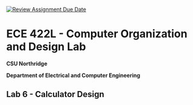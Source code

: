 [![Review Assignment Due Date](https://classroom.github.com/assets/deadline-readme-button-22041afd0340ce965d47ae6ef1cefeee28c7c493a6346c4f15d667ab976d596c.svg)](https://classroom.github.com/a/YdL29JUj)
# ECE 422L - Computer Organization and Design Lab
**CSU Northridge**

**Department of Electrical and Computer Engineering**

## Lab 6 - Calculator Design


